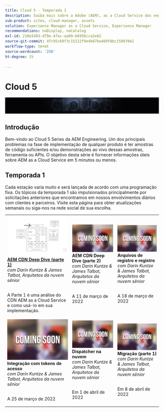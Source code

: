 ```yaml
---
title: Cloud 5 - Temporada 1
description: Saiba mais sobre a Adobe (AEM), as a Cloud Service dos engenheiros especialistas da Adobe Experience Manager, que a criam e dos serviços especializados que a oferecem.
sub-product: sites, cloud-manager, assets
solution: Experience Manager as a Cloud Service, Experience Manager
recommendations: noDisplay, noCatalog
exl-id: 210e5483-d79e-47ac-aa09-b6956cca2e62
source-git-commit: 4fc95c69f3c15122f9e4b87be469f8bc15097042
workflow-type: tm+mt
source-wordcount: '256'
ht-degree: 1%

---
```


# Cloud 5

![Série AEM especialistas](./imgs/masthead.png)

## Introdução

Bem-vindo ao Cloud 5 Series da AEM Engineering. Um dos principais problemas na fase de implementação de qualquer produto é ter amostras de código suficientes e/ou demonstrações ao vivo dessas amostras, ferramenta ou APIs. O objetivo desta série é fornecer informações úteis sobre AEM as a Cloud Service em 5 minutos ou menos.

## Temporada 1

Cada estação varia muito e será lançada de acordo com uma programação fixa. Os tópicos da temporada 1 são impulsionados principalmente por solicitações anteriores que encontramos em nossos envolvimentos diários com clientes e parceiros. Visite esta página para obter atualizações semanais ou siga-nos na rede social de sua escolha.

<table>
  <tr>
   <td>
      <a href="./cloud5-aem-cdn-part1.md">
      <img alt="AEM CDN Parte 1" src="./imgs/001-thumb.png"/>
      </a>
      <div>
         <a href="./cloud5-aem-cdn-part1.md"><strong>AEM CDN Deep Dive (parte 1)</strong></a>         
         <br/><em>com Darin Kuntze &amp; James Talbot, Arquitetos da nuvem sênior</em>
      </div>
      <p>
        <br/>
         A Parte 1 é uma análise do CDN AEM as a Cloud Service e como usá-lo em sua implementação.
      </p>
     </td>   
     <td>
      <img alt="CDN AEM Parte 2" src="./imgs/coming-soon.png"/>
      <div>
         <strong>AEM CDN Deep Dive (parte 2)</strong>
         <br/><em>com Darin Kuntze &amp; James Talbot, Arquitetos da nuvem sênior</em>
      </div>
      <p>
        <br/>
         A 11 de março de 2022
      </p>
   </td>     
   </td>   
     <td>
      <img alt="Arquivos de registro e registro" src="./imgs/coming-soon.png"/>
      <div>
         <strong>Arquivos de registro e registro</strong>
         <br/><em>com Darin Kuntze &amp; James Talbot, Arquitetos da nuvem sênior</em>
      </div>
      <p>
        <br/>
         A 18 de março de 2022
      </p>
   </td> 
  </tr>
  <tr>
   <td>
      <img alt="Tokens de acesso" src="./imgs/coming-soon.png"/>
      <div>
        <strong>Integração com tokens de acesso</strong>        
         <br/><em>com Darin Kuntze &amp; James Talbot, Arquitetos da nuvem sênior</em>
      </div>
      <p>
        <br/>
         A 25 de março de 2022
      </p>
     </td>   
     <td>
      <img alt="Dispatcher na nuvem" src="./imgs/coming-soon.png"/>
      <div>
         <strong>Dispatcher na nuvem</strong>
         <br/><em>com Darin Kuntze &amp; James Talbot, Arquitetos da nuvem sênior</em>
      </div>
      <p>
        <br/>
         Em 1 de abril de 2022
      </p>
   </td>     
   </td>   
     <td>
      <img alt="Migração (parte 1)" src="./imgs/coming-soon.png"/>
      <div>
         <strong>Migração (parte 1)</strong>
         <br/><em>com Darin Kuntze &amp; James Talbot, Arquitetos da nuvem sênior</em>
      </div>
      <p>
        <br/>
         Em 8 de abril de 2022
      </p>
   </td> 
  </tr>
</table>
